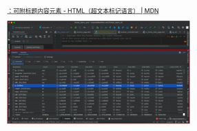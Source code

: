 



[<figure>：可附标题内容元素 - HTML（超文本标记语言） | MDN](https://developer.mozilla.org/zh-CN/docs/Web/HTML/Element/figure)



![img](assets/变更影响范围.assets/adea09dceb9247678cbf68be73a22543.png)